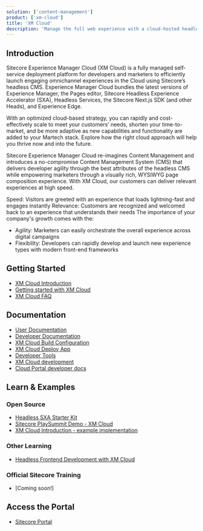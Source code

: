 ```yaml
---
solution: ['content-management']
product: ['xm-cloud']
title: 'XM Cloud'
description: 'Manage the full web experience with a cloud-hosted headless Web CMS.'
---
```


## Introduction

Sitecore Experience Manager Cloud (XM Cloud) is a fully managed self-service deployment platform for developers and marketers to efficiently launch engaging omnichannel experiences in the Cloud using Sitecore’s headless CMS. Experience Manager Cloud bundles the latest versions of Experience Manager, the Pages editor, Sitecore Headless Experience Accelerator (SXA), Headless Services, the Sitecore Next.js SDK (and other Heads), and Experience Edge.

With an optimized cloud-based strategy, you can rapidly and cost-effectively scale to meet your customers’ needs, shorten your time-to-market, and be more adaptive as new capabilities and functionality are added to your Martech stack. Explore how the right cloud approach will help you thrive now and into the future.

Sitecore Experience Manager Cloud re-imagines Content Management and introduces a no-compromise Content Management System (CMS) that delivers developer agility through the best attributes of the headless CMS while empowering marketers through a visually rich, WYSIWYG page composition experience. With XM Cloud, our customers can deliver relevant experiences at high speed.

Speed: Visitors are greeted with an experience that loads lightning-fast and engages instantly
Relevance: Customers are recognized and welcomed back to an experience that understands their needs
The importance of your company's growth comes with the:

* Agility: Marketers can easily orchestrate the overall experience across digital campaigns
* Flexibility: Developers can rapidly develop and launch new experience types with modern front-end frameworks


## Getting Started

- [XM Cloud Introduction](/learn/getting-started/xm-cloud-introduction)
- [Getting started with XM Cloud](https://doc.sitecore.com/xmc/en/developers/xm-cloud/getting-started-with-xm-cloud.html)
- [XM Cloud FAQ](/learn/faq/xm-cloud)

## Documentation

- [User Documentation](https://doc.sitecore.com/xmc/en/users/xm-cloud/index-en.html)
- [Developer Documentation](https://doc.sitecore.com/xmc/en/developers/xm-cloud/index-en.html)
- [XM Cloud Build Configuration](https://doc.sitecore.com/xmc/en/developers/xm-cloud/the-xm-cloud-build-configuration.html)
- [XM Cloud Deploy App](https://doc.sitecore.com/xmc/en/developers/xm-cloud/xm-cloud-deploy-app.html)
- [Developer Tools](https://doc.sitecore.com/xmc/en/developers/xm-cloud/developer-tools.html)
- [XM Cloud development](https://doc.sitecore.com/xmc/en/developers/xm-cloud/xm-cloud-development.html)
- [Cloud Portal developer docs](https://doc.sitecore.com/portal/en/developers/sitecore-cloud-portal/introduction-to-the-sitecore-cloud-portal.html)

## Learn & Examples

### Open Source

- [Headless SXA Starter Kit](https://github.com/sitecorelabs/sxa-starter)
- [Sitecore PlaySummit Demo - XM Cloud](https://github.com/Sitecore/Sitecore.Demo.XmCloud.PlaySummit)
- [XM Cloud Introduction - example implementation](https://github.com/Sitecore/XM-Cloud-Introduction)

### Other Learning

- [Headless Frontend Development with XM Cloud](https://thetombomb.com/posts/frontend-development-xm-cloud)

### Official Sitecore Training

- [Coming soon!]

## Access the Portal

- [Sitecore Portal](https://portal.sitecorecloud.io/)